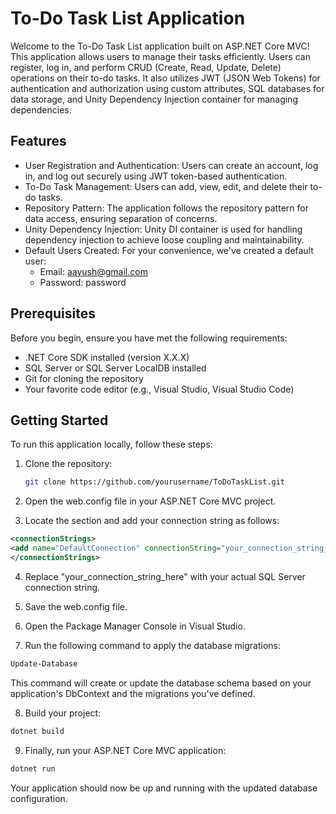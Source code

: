 # To-Do Task List Application

Welcome to the To-Do Task List application built on ASP.NET Core MVC! This application allows users to manage their tasks efficiently. Users can register, log in, and perform CRUD (Create, Read, Update, Delete) operations on their to-do tasks. It also utilizes JWT (JSON Web Tokens) for authentication and authorization using custom attributes, SQL databases for data storage, and Unity Dependency Injection container for managing dependencies.

## Features

- User Registration and Authentication: Users can create an account, log in, and log out securely using JWT token-based authentication.
- To-Do Task Management: Users can add, view, edit, and delete their to-do tasks.
- Repository Pattern: The application follows the repository pattern for data access, ensuring separation of concerns.
- Unity Dependency Injection: Unity DI container is used for handling dependency injection to achieve loose coupling and maintainability.
- Default Users Created: For your convenience, we've created a default user:
  - Email: aayush@gmail.com
  - Password: password

## Prerequisites

Before you begin, ensure you have met the following requirements:

- .NET Core SDK installed (version X.X.X)
- SQL Server or SQL Server LocalDB installed
- Git for cloning the repository
- Your favorite code editor (e.g., Visual Studio, Visual Studio Code)

## Getting Started

To run this application locally, follow these steps:

1. Clone the repository:

   ```bash
   git clone https://github.com/yourusername/ToDoTaskList.git

2. Open the web.config file in your ASP.NET Core MVC project.

3. Locate the <connectionStrings> section and add your connection string as follows:
  ```xml
<connectionStrings>
  <add name="DefaultConnection" connectionString="your_connection_string_here" providerName="System.Data.SqlClient" />
</connectionStrings>
```

4. Replace "your_connection_string_here" with your actual SQL Server connection string.

5. Save the web.config file.

6. Open the Package Manager Console in Visual Studio.

7. Run the following command to apply the database migrations:
  ```bash
  Update-Database
 ```
  This command will create or update the database schema based on your application's DbContext and the migrations you've defined.

8. Build your project:
  ```bash
  dotnet build
  ```

9. Finally, run your ASP.NET Core MVC application:
  ```bash
  dotnet run
  ```

Your application should now be up and running with the updated database configuration.
